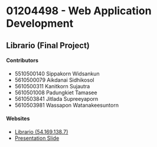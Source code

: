 # 01204498 - Web Application Development

## Librario (Final Project)

#### Contributors
* 5510500140    Sippakorn Widsankun
* 5610500079    Aikdanai Sidhikosol
* 5610500311    Kanitkorn Sujautra 
* 5610501008    Padungkiet Tamasee 
* 5610503841    Jitlada Supreeyaporn 
* 5610503981    Wassapon Watanakeesuntorn

#### Websites
* [Librario (54.169.138.7)](http://54.169.138.7/)
* [Presentation Slide](https://docs.google.com/presentation/d/1AliwcXtlH6oAbHnrAManUWkt48Ndxo6mGPLOWOIab6I/edit?usp=sharing)